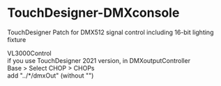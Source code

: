 # TouchDesigner-DMXconsole
TouchDesigner Patch for DMX512 signal control including 16-bit lighting fixture


VL3000Control </br>
if you use TouchDesigner 2021 version, in DMXoutputController </br>
Base > Select CHOP > CHOPs </br>
add "../*/dmxOut" (without "")
